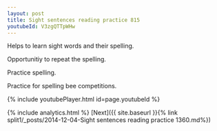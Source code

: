 ```yaml
---
layout: post
title: Sight sentences reading practice 815
youtubeId: V3zgQTTpWHw
---
```

 
 
Helps to learn sight words and their spelling.

Opportunitiy to repeat the spelling. 

Practice spelling. 
 
Practice for spelling bee competitions. 
 
{% include youtubePlayer.html id=page.youtubeId %}
 
 
{% include analytics.html %} 
[Next]({{ site.baseurl }}{% link  split1/_posts/2014-12-04-Sight sentences reading practice 1360.md%})
 
